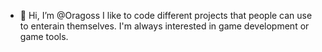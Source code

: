 - 👋 Hi, I’m @Oragoss
I like to code different projects that people can use to enterain themselves. I'm always interested in game development or game tools.

<!---
Oragoss/Oragoss is a ✨ special ✨ repository because its `README.md` (this file) appears on your GitHub profile.
You can click the Preview link to take a look at your changes.
--->
